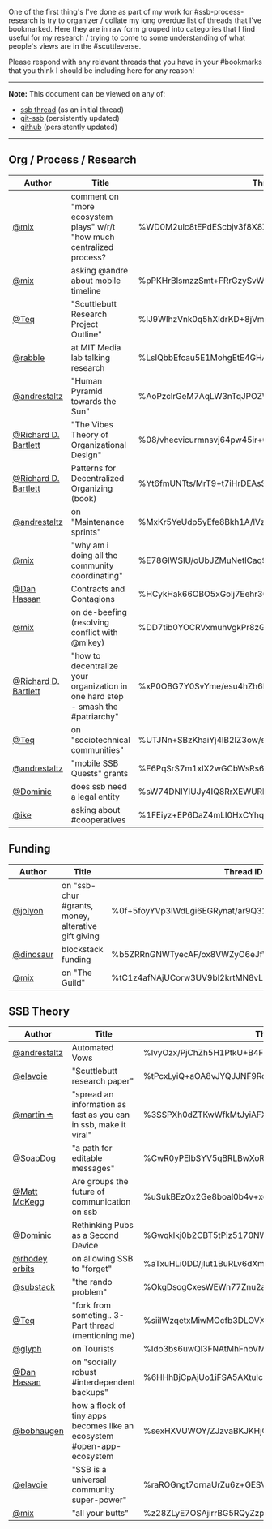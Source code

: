 One of the first thing's I've done as part of my work for #ssb-process-research is try to organizer / collate my long overdue list of threads that I've bookmarked. Here they are in raw form grouped into categories that I find useful for my research / trying to come to some understanding of what people's views are in the #scuttleverse.

Please respond with any relavant threads that you have in your #bookmarks that you think I should be including here for any reason!

------------
**Note:** This document can be viewed on any of:
- [ssb thread](dumm-link) (as an initial thread)
- [git-ssb](dummy-link) (persistently updated)
- [github](https://github.com/clevinson/ssb-process-research/blob/master/research/ssb-threads.md) (persistently updated)
------------

## Org / Process / Research
| Author | Title | Thread ID | Notes |
|--------|-------|-----------|-------|
| [@mix](@ye+QM09iPcDJD6YvQYjoQc7sLF/IFhmNbEqgdzQo3lQ=.ed25519) | comment on "more ecosystem plays" w/r/t "how much centralized process? | %WD0M2ulc8tEPdEScbjv3f8X8XAaQ0EA70qdBRzMjVvc=.sha256
| [@mix](@ye+QM09iPcDJD6YvQYjoQc7sLF/IFhmNbEqgdzQo3lQ=.ed25519) | asking @andre about mobile timeline | %pPKHrBlsmzzSmt+FRrGzySvWkuBIYUQvH9vHACgCSh8=.sha256
| [@Teq](@CxnSXWYjPT160y7QbmTFtWaWT09080azgErYPt1ZeZc=.ed25519) | "Scuttlebutt Research Project Outline" | %lJ9WIhzVnk0q5hXldrKD+8jVmeNHHExHIemO4PEmwMY=.sha256
| [@rabble](@vzoU7/XuBB5B0xueC9NHFr9Q76VvPktD9GUkYgN9lAc=.ed25519) | at MIT Media lab talking research | %LsIQbbEfcau5E1MohgEtE4GHA0SwXuY9M//1PYqjOvY=.sha256
| [@andrestaltz](@QlCTpvY7p9ty2yOFrv1WU1AE88aoQc4Y7wYal7PFc+w=.ed25519) | "Human Pyramid towards the Sun" | %AoPzclrGeM7AqLW3nTqJPOZWVfA69/Ns/5MoT6T3KQs=.sha256
| [@Richard D. Bartlett](@3r4+IyB5NVl2in6QOZHIu9oSrZud+NuVgl2GX3x2WG8=.ed25519) | "The Vibes Theory of Organizational Design" | %08/vhecvicurmnsvj64pw45ir+0ch3zeohcqcsthp68=.sha256
| [@Richard D. Bartlett](@3r4+IyB5NVl2in6QOZHIu9oSrZud+NuVgl2GX3x2WG8=.ed25519) | Patterns for Decentralized Organizing (book) | %Yt6fmUNTts/MrT9+t7iHrDEAsSe091Ip9qHrE8dvUcw=.sha256
| [@andrestaltz](@QlCTpvY7p9ty2yOFrv1WU1AE88aoQc4Y7wYal7PFc+w=.ed25519) | on "Maintenance sprints" | %MxKr5YeUdp5yEfe8Bkh1A/lVzCMbn4DI/hkuxbjC55U=.sha256
| [@mix](@ye+QM09iPcDJD6YvQYjoQc7sLF/IFhmNbEqgdzQo3lQ=.ed25519) | "why am i doing all the community coordinating" | %E78GIWSIU/oUbJZMuNetlCaq9UhC+WbHO9lpLdWBj78=.sha256
| [@Dan Hassan](@NeB4q4Hy9IiMxs5L08oevEhivxW+/aDu/s/0SkNayi0=.ed25519) | Contracts and Contagions | %HCykHak66OBO5xGolj7Eehr30mFdXfFhX8ho8T3Do3M=.sha256
| [@mix](@ye+QM09iPcDJD6YvQYjoQc7sLF/IFhmNbEqgdzQo3lQ=.ed25519) | on de-beefing (resolving conflict with @mikey) | %DD7tib0YOCRVxmuhVgkPr8zGBnBD/ETt/DE/sv1lCuA=.sha256
| [@Richard D. Bartlett](@3r4+IyB5NVl2in6QOZHIu9oSrZud+NuVgl2GX3x2WG8=.ed25519) | "how to decentralize your organization in one hard step - smash the #patriarchy" | %xP0OBG7Y0SvYme/esu4hZh6bLQJXovkiCxY0HWRQQQY=.sha256
| [@Teq](@CxnSXWYjPT160y7QbmTFtWaWT09080azgErYPt1ZeZc=.ed25519) | on "sociotechnical communities" | %UTJNn+SBzKhaiYj4lB2IZ3ow/s+d2IUIntuOn5glcZc=.sha256 |
| [@andrestaltz](@QlCTpvY7p9ty2yOFrv1WU1AE88aoQc4Y7wYal7PFc+w=.ed25519) | "mobile SSB Quests" grants | %F6PqSrS7m1xlX2wGCbWsRs6oNjZjkKYsOM0ovKfu3gQ=.sha256
| [@Dominic](@EMovhfIrFk4NihAKnRNhrfRaqIhBv1Wj8pTxJNgvCCY=.ed25519) | does ssb need a legal entity | %sW74DNIYIUJy4IQ8RrXEWURPMVA+oCS4ZwBHjeBdUB4=.sha256
| [@ike](@+aQL1YGSyeEIhPRMcw96/ztOy41RoKSGD7la7BUZVmA=.ed25519) | asking about #cooperatives | %1FEiyz+EP6DaZ4mLI0HxCYhqTr1ZlBLRpCiKqYsfZo4=.sha256

## Funding

| Author | Title | Thread ID | Notes |
|--------|-------|-----------|-------|
| [@jolyon](@dfCIY3rP5idQFdjuOHrBJqrv6EgsSiNyn1NKz87UTJw=.ed25519) | on "ssb-chur #grants, money, alterative gift giving | %0f+5foyYVp3lWdLgi6EGRynat/ar9Q32VOOFbvk+zqQ=.sha256
| [@dinosaur](@6ilZq3kN0F+dXFHAPjAwMm87JEb/VdB+LC9eIMW3sa0=.ed25519) | blockstack funding | %b5ZRRnGNWTyecAF/ox8VWZyO6eJfWVwaqin7AGmimlA=.sha256
| [@mix](@ye+QM09iPcDJD6YvQYjoQc7sLF/IFhmNbEqgdzQo3lQ=.ed25519) | on "The Guild" | %tC1z4afNAjUCorw3UV9bI2krtMN8vLLqExk/Te0ML2Q=.sha256

## SSB Theory

| Author | Title | Thread ID | Notes |
|--------|-------|-----------|-------|
| [@andrestaltz](@QlCTpvY7p9ty2yOFrv1WU1AE88aoQc4Y7wYal7PFc+w=.ed25519) | Automated Vows | %lvyOzx/PjChZh5H1PtkU+B4FHIJeB6BcrX7DAjfGz4A=.sha256
| [@elavoie](@IgYpd+tCtXnlE2tYX/8rR2AGt+P8svC98WH3MdYAa8Y=.ed25519) | "Scuttlebutt research paper" | %tPcxLyiQ+aOA8vJYQJJNF9RcippCKRGLX88Vw2qMqDw=.sha256
| [@martin ➬](@pJsYrTaEjm5XW5Qe0W9JW2c+RpYNqJHPMZ0qGFFYXfI=.ed25519)  | "spread an information as fast as you can in ssb, make it viral" | %3SSPXh0dZTKwWfkMtJyiAFXGkwh7+uqon60+Rfp59BU=.sha256
| [@SoapDog](@gaQw6z30GpfsW9k8V5ED4pHrg8zmrqku24zTSAINhRg=.ed25519) | "a path for editable messages" | %CwR0yPElbSYV5qBRLBwXoRHe7ccFz/7Iz0KweBnvOX4=.sha256
| [@Matt McKegg](@FbGoHeEcePDG3Evemrc+hm+S77cXKf8BRQgkYinJggg=.ed25519) | Are groups the future of communication on ssb | %uSukBEzOx2Ge8boal0b4v+xqq9bnF62wa2e/usKKlVE=.sha256
| [@Dominic](@EMovhfIrFk4NihAKnRNhrfRaqIhBv1Wj8pTxJNgvCCY=.ed25519) | Rethinking Pubs as a Second Device | %Gwqklkj0b2CBT5tPiz5170NWsPp3xiuLbOImEaG/e+4=.sha256
| [@rhodey orbits](@zObwlZWdllQT42db+l34tJQ9UEkpcoeg+IFhlAGKImg=.ed25519) | on allowing SSB to "forget" | %aTxuHLi0DD/jIut1BuRLv6dXmUOgkwfT9LdqpfpEXhA=.sha256
| [@substack](@9nTgtYmvW4HID6ayt6Icwc8WZxdifx5SlSKKIX/X/1g=.ed25519) | "the rando problem" | %OkgDsogCxesWEWn77Znu2alWlqNTpZVgRI4AWxcckBc=.sha256
| [@Teq](@CxnSXWYjPT160y7QbmTFtWaWT09080azgErYPt1ZeZc=.ed25519) | "fork from someting.. 3-Part thread (mentioning me) | %siiIWzqetxMiwMOcfb3DLOVX2cFmfXcwpJqL5Xun6Es=.sha256 |
| [@glyph](@HEqy940T6uB+T+d9Jaa58aNfRzLx9eRWqkZljBmnkmk=.ed25519) | on Tourists | %Ido3bs6uwQl3FNAtMhFnbVM8B4yUFOFHVbqlfHsWLu0=.sha256
| [@Dan Hassan](@NeB4q4Hy9IiMxs5L08oevEhivxW+/aDu/s/0SkNayi0=.ed25519) | on "socially robust #interdependent backups" | %6HHhBjCpAjUo1iFSA5AXtuIcUXdF7MZ/YViLQsTjc3I=.sha256
| [@bobhaugen](@iL6NzQoOLFP18pCpprkbY80DMtiG4JFFtVSVUaoGsOQ=.ed25519) | how a flock of tiny apps becomes like an ecosystem #open-app-ecosystem | %sexHXVUWOY/ZJzvaBKJKHjOC3802iFQIBlRlqrf9MMM=.sha256
| [@elavoie](@IgYpd+tCtXnlE2tYX/8rR2AGt+P8svC98WH3MdYAa8Y=.ed25519) | "SSB is a universal community super-power" | %raROGngt7ornaUrZu6z+GESVUEgrq3D2uAtXeAERQqM=.sha256
| [@mix](@ye+QM09iPcDJD6YvQYjoQc7sLF/IFhmNbEqgdzQo3lQ=.ed25519) | "all your butts" | %z28ZLyE7OSAjirrBG5RQyZzpVCilnoCb3MTY2lugwO0=.sha256
